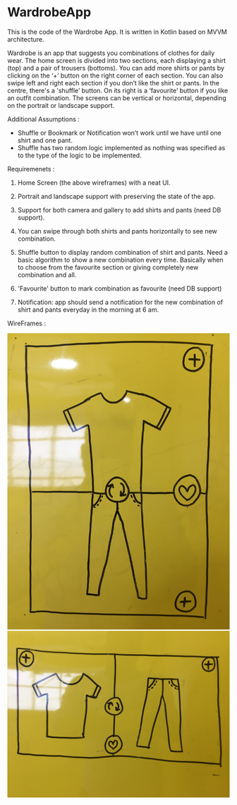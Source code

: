 # WardrobeApp
This is the code of the Wardrobe App. It is written in Kotlin based on MVVM architecture.

Wardrobe is an app that suggests you combinations of clothes for daily wear. The home screen is divided into two sections, each displaying a shirt (top) and a pair of trousers (bottoms). You can add more shirts or pants by clicking on the ‘+’ button on the right corner of each section. You can also swipe left and right each section if you don’t like the shirt or pants. In the centre, there's a 'shuffle’ button. On its right is a ‘favourite’ button if you like an outfit combination. The screens can be vertical or horizontal, depending on the portrait or landscape support.


Additional Assumptions :
- Shuffle or Bookmark or Notification won’t work until we have until one shirt and one pant.
- Shuffle has two random logic implemented as nothing was specified as to the type of the logic to be implemented.

Requiremenets :
1. Home Screen (the above wireframes) with a neat UI.

2. Portrait and landscape support with preserving the state of the app.

3. Support for both camera and gallery to add shirts and pants (need DB support).

4. You can swipe through both shirts and pants horizontally to see new combination.

4. Shuffle button to display random combination of shirt and pants. Need a basic algorithm to show a new combination every time. Basically when to choose from the favourite section or giving completely new combination and all.

5. 'Favourite' button to mark combination as favourite (need DB support)

6. Notification: app should send a notification for the new combination of shirt and pants everyday in the morning at 6 am.

WireFrames :

![First WireFrame](https://raw.githubusercontent.com/legalimpurity/WardrobeApp/master/IMG_3899.JPG)
![Second WireFrame](https://raw.githubusercontent.com/legalimpurity/WardrobeApp/master/IMG_3900.JPG)

